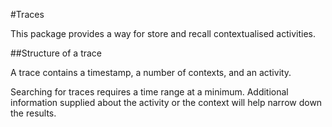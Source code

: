#Traces

This package provides a way for store and recall contextualised activities.

##Structure of a trace

A trace contains a timestamp, a number of contexts, and an activity.

Searching for traces requires a time range at a minimum.  Additional information supplied about the activity or the context will help narrow down the results.
